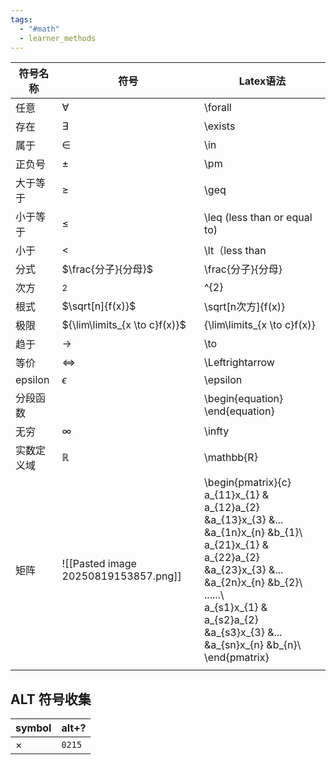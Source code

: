 ```yaml
---
tags:
  - "#math"
  - learner_methods
---
```



| 符号名称    | 符号                                   | Latex语法                                                                                                                                                                                                                                                        |
| ------- | ------------------------------------ | -------------------------------------------------------------------------------------------------------------------------------------------------------------------------------------------------------------------------------------------------------------- |
| 任意      | $\forall$                            | \forall                                                                                                                                                                                                                                                        |
| 存在      | $\exists$                            | \exists                                                                                                                                                                                                                                                        |
| 属于      | $\in$                                | \in                                                                                                                                                                                                                                                            |
| 正负号     | $\pm$                                | \pm                                                                                                                                                                                                                                                            |
| 大于等于    | $\geq$                               | \geq                                                                                                                                                                                                                                                           |
| 小于等于    | $\leq$                               | \leq   (less than or equal to)                                                                                                                                                                                                                                 |
| 小于      | $\lt$                                | \lt（less than                                                                                                                                                                                                                                                  |
| 分式      | $\frac{分子}{分母}$                      | \frac{分子}{分母}                                                                                                                                                                                                                                                  |
| 次方      | $^{2}$                               | ^{2}                                                                                                                                                                                                                                                           |
| 根式      | $\sqrt[n]{f(x)}$                     | \sqrt[n次方]{f(x)}                                                                                                                                                                                                                                               |
| 极限      | ${\lim\limits_{x \to c}f(x)}$        | {\lim\limits_{x \to c}f(x)}                                                                                                                                                                                                                                    |
| 趋于      | $\to$                                | \to                                                                                                                                                                                                                                                            |
| 等价      | $\Leftrightarrow$                    | \Leftrightarrow                                                                                                                                                                                                                                                |
| epsilon | $\epsilon$                           | \epsilon                                                                                                                                                                                                                                                       |
| 分段函数    |                                      | \begin{equation} \end{equation}                                                                                                                                                                                                                                |
| 无穷      | $\infty$                             | \infty                                                                                                                                                                                                                                                         |
| 实数定义域   | $\mathbb{R}$                         | \mathbb{R}                                                                                                                                                                                                                                                     |
| 矩阵      | ![[Pasted image 20250819153857.png]] | \begin{pmatrix}{c}<br>a_{11}x_{1} & a_{12}a_{2} &a_{13}x_{3} &... &a_{1n}x_{n} &b_{1}\\<br>a_{21}x_{1} & a_{22}a_{2} &a_{23}x_{3} &... &a_{2n}x_{n} &b_{2}\\<br>......\\<br>a_{s1}x_{1} & a_{s2}a_{2} &a_{s3}x_{3} &... &a_{sn}x_{n} &b_{n}\\<br>\end{pmatrix} |
|         |                                      |                                                                                                                                                                                                                                                                |



## ALT 符号收集


| symbol   | alt+?  |
| -------- | ------ |
| $\times$ | `0215` |
